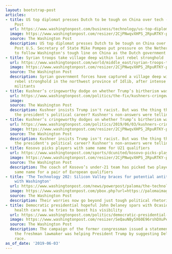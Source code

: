 ```yaml
---
layout: bootstrap-post
articles:
- title: US top diplomat presses Dutch to be tough on China over tech - Washington
    Post
  url: https://www.washingtonpost.com/business/technology/us-top-diplomat-presses-dutch-to-be-tough-on-china-over-tech/2019/06/03/a618d25e-8603-11e9-9d73-e2ba6bbf1b9b_story.html
  image: https://www.washingtonpost.com/resizer/2CjPNwqvXHPS_2RpuRTKY-p3eVo=/1484x0/www.washingtonpost.com/pb/resources/img/twp-social-share.png
  source: The Washington Post
  description: US top diplomat presses Dutch to be tough on China over tech Washington
    Post U.S. Secretary of State Mike Pompeo put pressure on the Netherlands on Monday
    to follow Washington's tough line on China as the Dutch government prepares...
- title: Syrian troops take village deep within last rebel stronghold
  url: https://www.washingtonpost.com/world/middle_east/syrian-troops-take-village-deep-within-last-rebel-stronghold/2019/06/03/9eb9cc9a-8601-11e9-9d73-e2ba6bbf1b9b_story.html
  image: https://www.washingtonpost.com/resizer/2CjPNwqvXHPS_2RpuRTKY-p3eVo=/1484x0/www.washingtonpost.com/pb/resources/img/twp-social-share.png
  source: The Washington Post
  description: Syrian government forces have captured a village deep within the last
    rebel stronghold in the northwest province of Idlib, after intense clashes with
    militants
- title: Kushner’s cringeworthy dodge on whether Trump’s birtherism was racist
  url: https://www.washingtonpost.com/politics/the-fix/kushners-cringeworthy-dodge-on-whether-trumps-birtherism-was-racist/2019/06/03/7cedb80a-37f8-4f8f-b2c7-49549aa53a27_story.html
  image: 
  source: The Washington Post
  description: Kushner insists Trump isn't racist. But was the thing that launched
    the president's political career? Kushner's non-answers were telling.
- title: Kushner’s cringeworthy dodges on whether Trump’s birtherism was racist
  url: https://www.washingtonpost.com/politics/2019/06/03/kushners-cringeworthy-dodge-whether-trumps-birtherism-was-racist/
  image: https://www.washingtonpost.com/resizer/2CjPNwqvXHPS_2RpuRTKY-p3eVo=/1484x0/www.washingtonpost.com/pb/resources/img/twp-social-share.png
  source: The Washington Post
  description: Kushner insists Trump isn't racist. But was the thing that launched
    the president's political career? Kushner's non-answers were telling.
- title: Kosovo picks players with same name for U21 qualifiers
  url: https://www.washingtonpost.com/sports/dcunited/kosovo-picks-players-with-same-name-for-u21-qualifiers/2019/06/03/3283b39c-8601-11e9-9d73-e2ba6bbf1b9b_story.html
  image: https://www.washingtonpost.com/resizer/2CjPNwqvXHPS_2RpuRTKY-p3eVo=/1484x0/www.washingtonpost.com/pb/resources/img/twp-social-share.png
  source: The Washington Post
  description: The coach of Kosovo’s under-21 team has picked two players with the
    same name for a pair of European qualifiers
- title: 'The Technology 202: Silicon Valley braces for potential antitrust battle
    with Washington'
  url: https://www.washingtonpost.com/news/powerpost/paloma/the-technology-202/2019/06/03/the-technology-202-silicon-valley-braces-for-potential-antitrust-battle-with-washington/5cf4379ca7a0a46b92a3ff51/
  image: https://www.washingtonpost.com/pbox.php?url=https://palomaimages.washingtonpost.com/pr2/c6df3eed709b26e3424019fe6f7f0e63-4017-2754-70-8-YFMAVIUERUI6TNMF4NVRNJJRVI.jpg&w=1484&op=resize&opt=1&filter=antialias&t=20170517
  source: The Washington Post
  description: Their worries now go beyond just tough political rhetoric.
- title: Democratic presidential hopeful John Delaney spars with Ocasio-Cortez on
    health care as he tries to boost his visibility
  url: https://www.washingtonpost.com/politics/democratic-presidential-hopeful-john-delaney-spars-with-ocasio-cortez-on-health-care-as-he-tries-to-boost-his-visibility/2019/06/03/4311a5fa-85f9-11e9-98c1-e945ae5db8fb_story.html
  image: https://www.washingtonpost.com/resizer/SeQauN8y5X60E96rshDXuPeXI4o=/1484x0/arc-anglerfish-washpost-prod-washpost.s3.amazonaws.com/public/3QRO37UF7UI6TGGB5FC24XNY7M.jpg
  source: The Washington Post
  description: The campaign of the former congressman issued a statement Monday saying
    the freshman lawmaker was helping President Trump by suggesting Delaney exit the
    race.
as_of_date: '2019-06-03'
---
```


